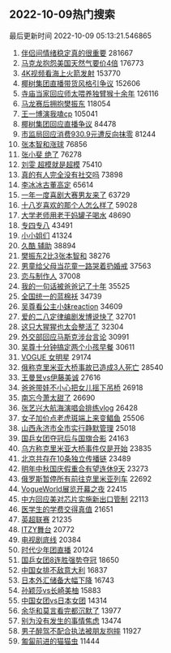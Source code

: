 ## 2022-10-09热门搜索 
最后更新时间 2022-10-09 05:13:21.546865 
1. [伴侣间情绪稳定真的很重要](https://s.weibo.com/weibo?q=%23%E4%BC%B4%E4%BE%A3%E9%97%B4%E6%83%85%E7%BB%AA%E7%A8%B3%E5%AE%9A%E7%9C%9F%E7%9A%84%E5%BE%88%E9%87%8D%E8%A6%81%23&t=31&band_rank=1&Refer=top) 281667
1. [马克龙抱怨美国天然气要价4倍](https://s.weibo.com/weibo?q=%23%E9%A9%AC%E5%85%8B%E9%BE%99%E6%8A%B1%E6%80%A8%E7%BE%8E%E5%9B%BD%E5%A4%A9%E7%84%B6%E6%B0%94%E8%A6%81%E4%BB%B74%E5%80%8D%23&t=31&band_rank=2&Refer=top) 176773
1. [4K视频看海上火箭发射](https://s.weibo.com/weibo?q=%234K%E8%A7%86%E9%A2%91%E7%9C%8B%E6%B5%B7%E4%B8%8A%E7%81%AB%E7%AE%AD%E5%8F%91%E5%B0%84%23&t=31&band_rank=3&Refer=top) 153770
1. [椰树集团直播带货风格引争议](https://s.weibo.com/weibo?q=%23%E6%A4%B0%E6%A0%91%E9%9B%86%E5%9B%A2%E7%9B%B4%E6%92%AD%E5%B8%A6%E8%B4%A7%E9%A3%8E%E6%A0%BC%E5%BC%95%E4%BA%89%E8%AE%AE%23&t=31&band_rank=4&Refer=top) 152606
1. [寺庙当家回应师太喂养独臂猴十余年](https://s.weibo.com/weibo?q=%23%E5%AF%BA%E5%BA%99%E5%BD%93%E5%AE%B6%E5%9B%9E%E5%BA%94%E5%B8%88%E5%A4%AA%E5%96%82%E5%85%BB%E7%8B%AC%E8%87%82%E7%8C%B4%E5%8D%81%E4%BD%99%E5%B9%B4%23&t=31&band_rank=5&Refer=top) 126116
1. [马龙赛后拥抱樊振东](https://s.weibo.com/weibo?q=%23%E9%A9%AC%E9%BE%99%E8%B5%9B%E5%90%8E%E6%8B%A5%E6%8A%B1%E6%A8%8A%E6%8C%AF%E4%B8%9C%23&t=31&band_rank=6&Refer=top) 118054
1. [王一博演我嗑cp](https://s.weibo.com/weibo?q=%23%E7%8E%8B%E4%B8%80%E5%8D%9A%E6%BC%94%E6%88%91%E5%97%91cp%23&t=31&band_rank=7&Refer=top) 105041
1. [椰树集团回应直播争议](https://s.weibo.com/weibo?q=%23%E6%A4%B0%E6%A0%91%E9%9B%86%E5%9B%A2%E5%9B%9E%E5%BA%94%E7%9B%B4%E6%92%AD%E4%BA%89%E8%AE%AE%23&t=31&band_rank=8&Refer=top) 84478
1. [市监局回应消费930.9元遭反向抹零](https://s.weibo.com/weibo?q=%23%E5%B8%82%E7%9B%91%E5%B1%80%E5%9B%9E%E5%BA%94%E6%B6%88%E8%B4%B9930.9%E5%85%83%E9%81%AD%E5%8F%8D%E5%90%91%E6%8A%B9%E9%9B%B6%23&t=31&band_rank=9&Refer=top) 81244
1. [张本智和涨球](https://s.weibo.com/weibo?q=%E5%BC%A0%E6%9C%AC%E6%99%BA%E5%92%8C%E6%B6%A8%E7%90%83&t=31&band_rank=10&Refer=top) 76856
1. [张小斐 绝了](https://s.weibo.com/weibo?q=%E5%BC%A0%E5%B0%8F%E6%96%90%20%E7%BB%9D%E4%BA%86&t=31&band_rank=11&Refer=top) 76278
1. [刘雯 超模就是超模](https://s.weibo.com/weibo?q=%E5%88%98%E9%9B%AF%20%E8%B6%85%E6%A8%A1%E5%B0%B1%E6%98%AF%E8%B6%85%E6%A8%A1&t=31&band_rank=12&Refer=top) 75410
1. [真的有人完全没有社交吗](https://s.weibo.com/weibo?q=%23%E7%9C%9F%E7%9A%84%E6%9C%89%E4%BA%BA%E5%AE%8C%E5%85%A8%E6%B2%A1%E6%9C%89%E7%A4%BE%E4%BA%A4%E5%90%97%23&t=31&band_rank=13&Refer=top) 73898
1. [李冰冰古董高定](https://s.weibo.com/weibo?q=%23%E6%9D%8E%E5%86%B0%E5%86%B0%E5%8F%A4%E8%91%A3%E9%AB%98%E5%AE%9A%23&t=31&band_rank=14&Refer=top) 65614
1. [一年一度喜剧大赛男友来了](https://s.weibo.com/weibo?q=%23%E4%B8%80%E5%B9%B4%E4%B8%80%E5%BA%A6%E5%96%9C%E5%89%A7%E5%A4%A7%E8%B5%9B%E7%94%B7%E5%8F%8B%E6%9D%A5%E4%BA%86%23&t=31&band_rank=15&Refer=top) 63729
1. [十八岁喜欢的那个人怎么样了](https://s.weibo.com/weibo?q=%23%E5%8D%81%E5%85%AB%E5%B2%81%E5%96%9C%E6%AC%A2%E7%9A%84%E9%82%A3%E4%B8%AA%E4%BA%BA%E6%80%8E%E4%B9%88%E6%A0%B7%E4%BA%86%23&t=31&band_rank=16&Refer=top) 59028
1. [大学老师用老干妈罐子喝水](https://s.weibo.com/weibo?q=%23%E5%A4%A7%E5%AD%A6%E8%80%81%E5%B8%88%E7%94%A8%E8%80%81%E5%B9%B2%E5%A6%88%E7%BD%90%E5%AD%90%E5%96%9D%E6%B0%B4%23&t=31&band_rank=17&Refer=top) 48690
1. [专四专八](https://s.weibo.com/weibo?q=%23%E4%B8%93%E5%9B%9B%E4%B8%93%E5%85%AB%23&t=31&band_rank=18&Refer=top) 43491
1. [小小姐们](https://s.weibo.com/weibo?q=%E5%B0%8F%E5%B0%8F%E5%A7%90%E4%BB%AC&t=31&band_rank=19&Refer=top) 41324
1. [久酷 辅助](https://s.weibo.com/weibo?q=%E4%B9%85%E9%85%B7%20%E8%BE%85%E5%8A%A9&t=31&band_rank=20&Refer=top) 38894
1. [樊振东2比3张本智和](https://s.weibo.com/weibo?q=%23%E6%A8%8A%E6%8C%AF%E4%B8%9C2%E6%AF%943%E5%BC%A0%E6%9C%AC%E6%99%BA%E5%92%8C%23&t=31&band_rank=21&Refer=top) 38276
1. [男童给父母当花童一路哭着扔婚戒](https://s.weibo.com/weibo?q=%23%E7%94%B7%E7%AB%A5%E7%BB%99%E7%88%B6%E6%AF%8D%E5%BD%93%E8%8A%B1%E7%AB%A5%E4%B8%80%E8%B7%AF%E5%93%AD%E7%9D%80%E6%89%94%E5%A9%9A%E6%88%92%23&t=31&band_rank=22&Refer=top) 37563
1. [恋与制作人](https://s.weibo.com/weibo?q=%E6%81%8B%E4%B8%8E%E5%88%B6%E4%BD%9C%E4%BA%BA&t=31&band_rank=23&Refer=top) 37008
1. [我的一句话被爸爸记了十年](https://s.weibo.com/weibo?q=%23%E6%88%91%E7%9A%84%E4%B8%80%E5%8F%A5%E8%AF%9D%E8%A2%AB%E7%88%B8%E7%88%B8%E8%AE%B0%E4%BA%86%E5%8D%81%E5%B9%B4%23&t=31&band_rank=24&Refer=top) 35525
1. [全国统一的蓝棉袄](https://s.weibo.com/weibo?q=%23%E5%85%A8%E5%9B%BD%E7%BB%9F%E4%B8%80%E7%9A%84%E8%93%9D%E6%A3%89%E8%A2%84%23&t=31&band_rank=25&Refer=top) 34739
1. [吴尊看公主小妹reaction](https://s.weibo.com/weibo?q=%23%E5%90%B4%E5%B0%8A%E7%9C%8B%E5%85%AC%E4%B8%BB%E5%B0%8F%E5%A6%B9reaction%23&t=31&band_rank=26&Refer=top) 34609
1. [爱的二八定律编剧发博说快了](https://s.weibo.com/weibo?q=%23%E7%88%B1%E7%9A%84%E4%BA%8C%E5%85%AB%E5%AE%9A%E5%BE%8B%E7%BC%96%E5%89%A7%E5%8F%91%E5%8D%9A%E8%AF%B4%E5%BF%AB%E4%BA%86%23&t=31&band_rank=27&Refer=top) 32701
1. [这只大猩猩也太会整活了](https://s.weibo.com/weibo?q=%23%E8%BF%99%E5%8F%AA%E5%A4%A7%E7%8C%A9%E7%8C%A9%E4%B9%9F%E5%A4%AA%E4%BC%9A%E6%95%B4%E6%B4%BB%E4%BA%86%23&t=31&band_rank=28&Refer=top) 32304
1. [外交部回应马斯克涉台言论](https://s.weibo.com/weibo?q=%23%E5%A4%96%E4%BA%A4%E9%83%A8%E5%9B%9E%E5%BA%94%E9%A9%AC%E6%96%AF%E5%85%8B%E6%B6%89%E5%8F%B0%E8%A8%80%E8%AE%BA%23&t=31&band_rank=29&Refer=top) 30991
1. [吴尊十分钟搞定两个小孩早餐](https://s.weibo.com/weibo?q=%23%E5%90%B4%E5%B0%8A%E5%8D%81%E5%88%86%E9%92%9F%E6%90%9E%E5%AE%9A%E4%B8%A4%E4%B8%AA%E5%B0%8F%E5%AD%A9%E6%97%A9%E9%A4%90%23&t=31&band_rank=8&Refer=top) 30611
1. [VOGUE 女明星](https://s.weibo.com/weibo?q=VOGUE%20%E5%A5%B3%E6%98%8E%E6%98%9F&t=31&band_rank=30&Refer=top) 29174
1. [俄称克里米亚大桥事故已造成3人死亡](https://s.weibo.com/weibo?q=%23%E4%BF%84%E7%A7%B0%E5%85%8B%E9%87%8C%E7%B1%B3%E4%BA%9A%E5%A4%A7%E6%A1%A5%E4%BA%8B%E6%95%85%E5%B7%B2%E9%80%A0%E6%88%903%E4%BA%BA%E6%AD%BB%E4%BA%A1%23&t=31&band_rank=31&Refer=top) 28540
1. [王曼昱vs伊藤美诚](https://s.weibo.com/weibo?q=%23%E7%8E%8B%E6%9B%BC%E6%98%B1vs%E4%BC%8A%E8%97%A4%E7%BE%8E%E8%AF%9A%23&t=31&band_rank=32&Refer=top) 27616
1. [爸爸带娃不小心把女儿摇下吊桥](https://s.weibo.com/weibo?q=%23%E7%88%B8%E7%88%B8%E5%B8%A6%E5%A8%83%E4%B8%8D%E5%B0%8F%E5%BF%83%E6%8A%8A%E5%A5%B3%E5%84%BF%E6%91%87%E4%B8%8B%E5%90%8A%E6%A1%A5%23&t=31&band_rank=33&Refer=top) 26918
1. [南忘今萧太甜了](https://s.weibo.com/weibo?q=%E5%8D%97%E5%BF%98%E4%BB%8A%E8%90%A7%E5%A4%AA%E7%94%9C%E4%BA%86&t=31&band_rank=34&Refer=top) 26690
1. [张艺兴大航海演唱会排练vlog](https://s.weibo.com/weibo?q=%23%E5%BC%A0%E8%89%BA%E5%85%B4%E5%A4%A7%E8%88%AA%E6%B5%B7%E6%BC%94%E5%94%B1%E4%BC%9A%E6%8E%92%E7%BB%83vlog%23&t=31&band_rank=35&Refer=top) 26428
1. [女子加价点老虎斑端上来变鲳鱼](https://s.weibo.com/weibo?q=%23%E5%A5%B3%E5%AD%90%E5%8A%A0%E4%BB%B7%E7%82%B9%E8%80%81%E8%99%8E%E6%96%91%E7%AB%AF%E4%B8%8A%E6%9D%A5%E5%8F%98%E9%B2%B3%E9%B1%BC%23&t=31&band_rank=36&Refer=top) 25506
1. [山西永济市全市实行静默管理](https://s.weibo.com/weibo?q=%23%E5%B1%B1%E8%A5%BF%E6%B0%B8%E6%B5%8E%E5%B8%82%E5%85%A8%E5%B8%82%E5%AE%9E%E8%A1%8C%E9%9D%99%E9%BB%98%E7%AE%A1%E7%90%86%23&t=31&band_rank=37&Refer=top) 25018
1. [国乒女团夺冠后与国旗合影](https://s.weibo.com/weibo?q=%23%E5%9B%BD%E4%B9%92%E5%A5%B3%E5%9B%A2%E5%A4%BA%E5%86%A0%E5%90%8E%E4%B8%8E%E5%9B%BD%E6%97%97%E5%90%88%E5%BD%B1%23&t=31&band_rank=38&Refer=top) 24163
1. [乌方称克里米亚大桥事件仅是开始](https://s.weibo.com/weibo?q=%23%E4%B9%8C%E6%96%B9%E7%A7%B0%E5%85%8B%E9%87%8C%E7%B1%B3%E4%BA%9A%E5%A4%A7%E6%A1%A5%E4%BA%8B%E4%BB%B6%E4%BB%85%E6%98%AF%E5%BC%80%E5%A7%8B%23&t=31&band_rank=39&Refer=top) 23835
1. [北京共存在10条独立传播链](https://s.weibo.com/weibo?q=%23%E5%8C%97%E4%BA%AC%E5%85%B1%E5%AD%98%E5%9C%A810%E6%9D%A1%E7%8B%AC%E7%AB%8B%E4%BC%A0%E6%92%AD%E9%93%BE%23&t=31&band_rank=40&Refer=top) 23489
1. [明年中秋国庆假重合有望连休9天](https://s.weibo.com/weibo?q=%23%E6%98%8E%E5%B9%B4%E4%B8%AD%E7%A7%8B%E5%9B%BD%E5%BA%86%E5%81%87%E9%87%8D%E5%90%88%E6%9C%89%E6%9C%9B%E8%BF%9E%E4%BC%919%E5%A4%A9%23&t=31&band_rank=11&Refer=top) 23273
1. [俄罗斯暂停所有前往克里米亚列车](https://s.weibo.com/weibo?q=%23%E4%BF%84%E7%BD%97%E6%96%AF%E6%9A%82%E5%81%9C%E6%89%80%E6%9C%89%E5%89%8D%E5%BE%80%E5%85%8B%E9%87%8C%E7%B1%B3%E4%BA%9A%E5%88%97%E8%BD%A6%23&t=31&band_rank=12&Refer=top) 22692
1. [VogueWorld展览开幕之夜](https://s.weibo.com/weibo?q=%23VogueWorld%E5%B1%95%E8%A7%88%E5%BC%80%E5%B9%95%E4%B9%8B%E5%A4%9C%23&t=31&band_rank=41&Refer=top) 22415
1. [中方回应美对芯片实施新出口管制](https://s.weibo.com/weibo?q=%23%E4%B8%AD%E6%96%B9%E5%9B%9E%E5%BA%94%E7%BE%8E%E5%AF%B9%E8%8A%AF%E7%89%87%E5%AE%9E%E6%96%BD%E6%96%B0%E5%87%BA%E5%8F%A3%E7%AE%A1%E5%88%B6%23&t=31&band_rank=14&Refer=top) 22113
1. [医学生的学费交得真值](https://s.weibo.com/weibo?q=%23%E5%8C%BB%E5%AD%A6%E7%94%9F%E7%9A%84%E5%AD%A6%E8%B4%B9%E4%BA%A4%E5%BE%97%E7%9C%9F%E5%80%BC%23&t=31&band_rank=15&Refer=top) 21651
1. [英超联赛](https://s.weibo.com/weibo?q=%E8%8B%B1%E8%B6%85%E8%81%94%E8%B5%9B&t=31&band_rank=42&Refer=top) 21235
1. [ITZY舞台](https://s.weibo.com/weibo?q=%23ITZY%E8%88%9E%E5%8F%B0%23&t=31&band_rank=43&Refer=top) 20772
1. [电视剧底线](https://s.weibo.com/weibo?q=%E7%94%B5%E8%A7%86%E5%89%A7%E5%BA%95%E7%BA%BF&t=31&band_rank=44&Refer=top) 20384
1. [时代少年团直播](https://s.weibo.com/weibo?q=%23%E6%97%B6%E4%BB%A3%E5%B0%91%E5%B9%B4%E5%9B%A2%E7%9B%B4%E6%92%AD%23&t=31&band_rank=45&Refer=top) 20124
1. [国乒女团8连胜强势夺冠](https://s.weibo.com/weibo?q=%23%E5%9B%BD%E4%B9%92%E5%A5%B3%E5%9B%A28%E8%BF%9E%E8%83%9C%E5%BC%BA%E5%8A%BF%E5%A4%BA%E5%86%A0%23&t=31&band_rank=50&Refer=top) 18650
1. [中国女排不敌意大利](https://s.weibo.com/weibo?q=%23%E4%B8%AD%E5%9B%BD%E5%A5%B3%E6%8E%92%E4%B8%8D%E6%95%8C%E6%84%8F%E5%A4%A7%E5%88%A9%23&t=31&band_rank=46&Refer=top) 16837
1. [日本外汇储备大幅下降](https://s.weibo.com/weibo?q=%23%E6%97%A5%E6%9C%AC%E5%A4%96%E6%B1%87%E5%82%A8%E5%A4%87%E5%A4%A7%E5%B9%85%E4%B8%8B%E9%99%8D%23&t=31&band_rank=25&Refer=top) 16743
1. [孙颖莎vs长崎美柚](https://s.weibo.com/weibo?q=%23%E5%AD%99%E9%A2%96%E8%8E%8Evs%E9%95%BF%E5%B4%8E%E7%BE%8E%E6%9F%9A%23&t=31&band_rank=47&Refer=top) 15883
1. [中国女团vs日本女团](https://s.weibo.com/weibo?q=%23%E4%B8%AD%E5%9B%BD%E5%A5%B3%E5%9B%A2vs%E6%97%A5%E6%9C%AC%E5%A5%B3%E5%9B%A2%23&t=31&band_rank=48&Refer=top) 14314
1. [余华和莫言看完都沉默了](https://s.weibo.com/weibo?q=%23%E4%BD%99%E5%8D%8E%E5%92%8C%E8%8E%AB%E8%A8%80%E7%9C%8B%E5%AE%8C%E9%83%BD%E6%B2%89%E9%BB%98%E4%BA%86%23&t=31&band_rank=49&Refer=top) 13977
1. [别为没有发生的事情焦虑](https://s.weibo.com/weibo?q=%23%E5%88%AB%E4%B8%BA%E6%B2%A1%E6%9C%89%E5%8F%91%E7%94%9F%E7%9A%84%E4%BA%8B%E6%83%85%E7%84%A6%E8%99%91%23&t=31&band_rank=27&Refer=top) 13474
1. [男子醉驾不配合执法被朋友抱摔](https://s.weibo.com/weibo?q=%23%E7%94%B7%E5%AD%90%E9%86%89%E9%A9%BE%E4%B8%8D%E9%85%8D%E5%90%88%E6%89%A7%E6%B3%95%E8%A2%AB%E6%9C%8B%E5%8F%8B%E6%8A%B1%E6%91%94%23&t=31&band_rank=30&Refer=top) 11927
1. [匍匐前进的猫猫虫](https://s.weibo.com/weibo?q=%23%E5%8C%8D%E5%8C%90%E5%89%8D%E8%BF%9B%E7%9A%84%E7%8C%AB%E7%8C%AB%E8%99%AB%23&t=31&band_rank=35&Refer=top) 11444

